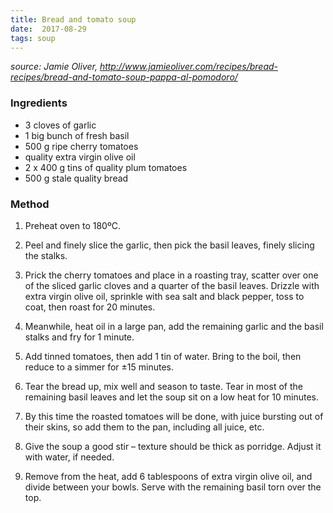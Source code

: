 ```yaml
---
title: Bread and tomato soup
date:  2017-08-29
tags: soup
---
```

*source: Jamie Oliver, http://www.jamieoliver.com/recipes/bread-recipes/bread-and-tomato-soup-pappa-al-pomodoro/*

### Ingredients

- 3 cloves of garlic
- 1 big bunch of fresh basil
- 500 g ripe cherry tomatoes
- quality extra virgin olive oil
- 2 x 400 g tins of quality plum tomatoes
- 500 g stale quality bread

### Method

1. Preheat oven to 180ºC.

1. Peel and finely slice the garlic, then pick the basil leaves, finely slicing the stalks.

1. Prick the cherry tomatoes and place in a roasting tray, scatter
   over one of the sliced garlic cloves and a quarter of the basil
   leaves. Drizzle with extra virgin olive oil, sprinkle with sea salt
   and black pepper, toss to coat, then roast for 20 minutes.

1. Meanwhile, heat oil in a large pan, add the remaining garlic and
   the basil stalks and fry for 1 minute.

1. Add tinned tomatoes, then add 1 tin of water. Bring to the boil,
   then reduce to a simmer for ±15 minutes.

1. Tear the bread up, mix well and season to taste. Tear in most of
   the remaining basil leaves and let the soup sit on a low heat for
   10 minutes.

1. By this time the roasted tomatoes will be done, with juice bursting
   out of their skins, so add them to the pan, including all juice,
   etc.

1. Give the soup a good stir – texture should be thick as porridge.
   Adjust it with water, if needed.

1. Remove from the heat, add 6 tablespoons of extra virgin olive oil,
   and divide between your bowls. Serve with the remaining basil torn
   over the top.
